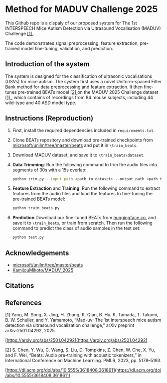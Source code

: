 # Method for MADUV Challenge 2025

This Github repo is a dispaly of our proposed system for The 1st INTERSPEECH Mice Autism Detection via Ultrasound Vocalisation (MADUV) Challenge [ [1] ](#1).

The code demonstrates signal preprocessing, feature extraction, pre-trained model fine-tuning, validation, and prediction.

## Introduction of the system

The system is designed for the classification of ultrasonic vocalisations (USVs) for mice autism. The system first uses a novel Uniform-spaced Filter Bank method for data preprocessing and feature extraction. It then fine-tunes pre-trained BEATs model [ [2] ](#2) on the MADUV 2025 Challenge dataset [ [1] ](#1), which contains of recordings from 84 mouse subjects, including 44 wild-type and 40 ASD model type.

## Instructions (Reproduction)
1. First, install the required dependencies included in `requirements.txt`.
2. Clone BEATs repository and download pre-trained checkpoints from [microsoft/unilm/tree/master/beats](https://github.com/microsoft/unilm/tree/master/beats) and put it in `\train_beats`.
3. Download MADUV dataset, and save it to `\train_beats\dataset`.
4. **Data Trimming**: Run the following command to trim the audio files into segments of 30s with a 15s overlap:

   ```bash
   python trim.py --input_path <path_to_dataset> --output_path <path_to_output_dir> --chunk 30000 --overlap 15000
5. **Feature Extraction** and **Training**: Run the following command to extract features from the audio files and load the features to fine-tuning the pre-trained BEATs model:

   ``` bash
   python train_beats.py
   
6. **Prediction** Download our fine-tuned BEATs from [huggingface.co](), and save it to `\train_beats`, or train from scratch. Then run the following command to predict the class of audio samples in the test set:

    ``` bash
    python test.py

## Acknowledgements
- [microsoft/unilm/tree/master/beats](https://github.com/microsoft/unilm/tree/master/beats)
- [KamijouMikoto/MADUV_2025](https://github.com/KamijouMikoto/MADUV_2025)

## Citations

## References
<a id="1"></a>[1] Yang, M. Song, X. Jing, H. Zhang, K. Qian, B. Hu, K. Tamada, T. Takumi, B. W. Schuller, and Y. Yamamoto, “Mad-uv: The 1st interspeech mice autism detection via ultrasound vocalization challenge,” arXiv preprint arXiv:2501.04292, 2025.

[https://arxiv.org/abs/2501.04292](https://arxiv.org/abs/2501.04292)

<a id="2"></a>[2] S. Chen, Y. Wu, C. Wang, S. Liu, D. Tompkins, Z. Chen, W. Che, X. Yu, and F. Wei, “Beats: Audio pre-training with acoustic tokenizers,” in International Conference on Machine Learning. PMLR, 2023, pp. 5178–5193.

[https://dl.acm.org/doi/abs/10.5555/3618408.3618611(https://dl.acm.org/doi/abs/10.5555/3618408.3618611)
